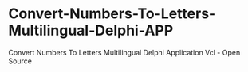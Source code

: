 # Convert-Numbers-To-Letters-Multilingual-Delphi-APP
Convert Numbers To Letters Multilingual Delphi Application Vcl - Open Source
